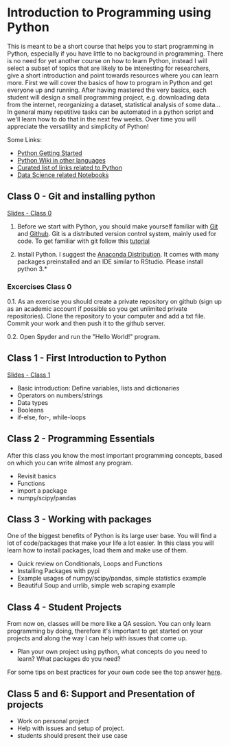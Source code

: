 # Introduction to Programming using Python
This is meant to be a short course that helps you to start programming in Python, especially if you have little to no background in programming. There is no need for yet another course on how to learn Python, instead I will select a subset of topics that are likely to be interesting for researchers, give a short introduction and point towards resources where you can learn more. First we will cover the basics of how to program in Python and get everyone up and running. After having mastered the very basics, each student will design a small programming project, e.g. downloading data from the internet, reorganizing a dataset, statistical analysis of some data... In general many repetitive tasks can be automated in a python script and we'll learn how to do that in the next few weeks. Over time you will appreciate the versatility and simplicity of Python!

Some Links:
* [Python Getting Started](https://www.python.org/about/gettingstarted/)
* [Python Wiki in other languages](https://wiki.python.org/moin/Languages)
* [Curated list of links related to Python](https://github.com/vinta/awesome-python)
* [Data Science related Notebooks](https://github.com/donnemartin/data-science-ipython-notebooks)

## Class 0 - Git and installing python

[Slides - Class 0](https://gitpitch.com/chrished/intro_prog_py/master?p=class0)

1. Before we start with Python, you should make yourself familiar with [Git](https://git-scm.com/) and [Github](https://github.com/). Git is a distributed version control system, mainly used for code.  To get familiar with git follow this [tutorial](https://try.github.io)

2. Install Python. I suggest the [Anaconda Distribution](https://www.anaconda.com/download). It comes with many packages preinstalled and an IDE similar to RStudio. Please install python 3.*

### Excercises Class 0
0.1. As an exercise you should create a private repository on github (sign up as an academic account if possible so you get unlimited private repositories).  Clone the repository to your computer and add a txt file. Commit your work and then push it to the github server.

0.2. Open Spyder and run the "Hello World!" program.

## Class 1 - First Introduction to Python

[Slides - Class 1](https://gitpitch.com/chrished/intro_prog_py/master?p=class1)

* Basic introduction: Define variables, lists and dictionaries
* Operators on numbers/strings
* Data types
* Booleans
* if-else, for-, while-loops

## Class 2 - Programming Essentials
After this class you know the most important programming concepts, based on which you can write almost any program.

* Revisit basics
* Functions
* import a package
* numpy/scipy/pandas


## Class 3 - Working with packages
One of the biggest benefits of Python is its large user base. You will find a lot of code/packages that make your life a lot easier. In this class you will learn how to install packages, load them and make use of them.

* Quick review on Conditionals, Loops and Functions
* Installing Packages with pypi
* Example usages of numpy/scipy/pandas, simple statistics example
* Beautiful Soup and urrlib, simple web scraping example

## Class 4 - Student Projects
From now on, classes will be more like a QA session. You can only learn programming by doing, therefore it's important to get started on your projects and along the way I can help with issues that come up.

* Plan your own project using python, what concepts do you need to learn? What packages do you need?

For some tips on best practices for your own code see the top answer [here](https://stackoverflow.com/questions/356161/python-coding-standards-best-practices).

## Class 5 and 6: Support and Presentation of projects
* Work on personal project
* Help with issues and setup of project.
* students should present their use case
